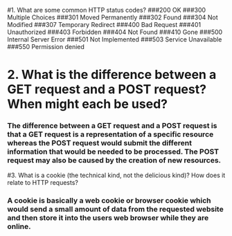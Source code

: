 #1. What are some common HTTP status codes?
###200 OK
###300 Multiple Choices
###301 Moved Permanently
###302 Found
###304 Not Modified
###307 Temporary Redirect
###400 Bad Request
###401 Unauthorized
###403 Forbidden
###404 Not Found
###410 Gone
###500 Internal Server Error
###501 Not Implemented
###503 Service Unavailable
###550 Permission denied

# 2. What is the difference between a GET request and a POST request? When might each be used?

### The difference between a GET request and a POST request is that a GET request is a representation of a specific resource whereas the POST request would submit the different information that would be needed to be processed. The POST request may also be caused by the creation of new resources.

#3. What is a cookie (the technical kind, not the delicious kind)? How does it relate to HTTP requests?

###  A cookie is basically a web cookie or browser cookie which would send a small amount of data from the requested website and then store it into the users web browser while they are online. 